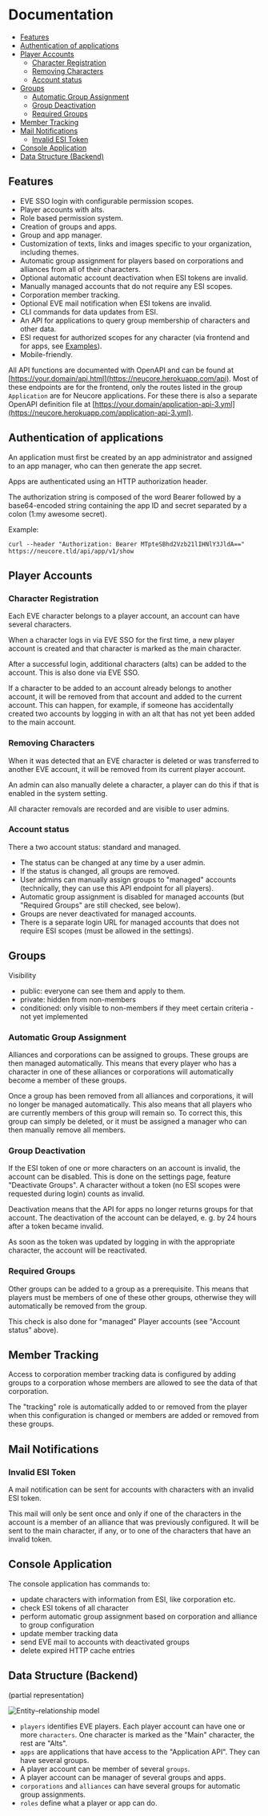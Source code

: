 # Documentation

<!-- toc -->

- [Features](#features)
- [Authentication of applications](#authentication-of-applications)
- [Player Accounts](#player-accounts)
  * [Character Registration](#character-registration)
  * [Removing Characters](#removing-characters)
  * [Account status](#account-status)
- [Groups](#groups)
  * [Automatic Group Assignment](#automatic-group-assignment)
  * [Group Deactivation](#group-deactivation)
  * [Required Groups](#required-groups)
- [Member Tracking](#member-tracking)
- [Mail Notifications](#mail-notifications)
  * [Invalid ESI Token](#invalid-esi-token)
- [Console Application](#console-application)
- [Data Structure (Backend)](#data-structure-backend)

<!-- tocstop -->

## Features

* EVE SSO login with configurable permission scopes.
* Player accounts with alts.
* Role based permission system.
* Creation of groups and apps.
* Group and app manager.
* Customization of texts, links and images specific to your organization, including themes.
* Automatic group assignment for players based on corporations and alliances from all of their characters.
* Optional automatic account deactivation when ESI tokens are invalid.
* Manually managed accounts that do not require any ESI scopes.
* Corporation member tracking.
* Optional EVE mail notification when ESI tokens are invalid.
* CLI commands for data updates from ESI.
* An API for applications to query group membership of characters and other data.
* ESI request for authorized scopes for any character 
  (via frontend and for apps, see [Examples](app-esi-examples.php)).
* Mobile-friendly.

All API functions are documented with OpenAPI and can be found at 
[https://your.domain/api.html](https://neucore.herokuapp.com/api). Most of these endpoints are for the frontend, 
only the routes listed in the group `Application` are for Neucore applications. For these there is also a 
separate OpenAPI definition file at 
[https://your.domain/application-api-3.yml](https://neucore.herokuapp.com/application-api-3.yml).

## Authentication of applications

An application must first be created by an app administrator and assigned to an app manager, 
who can then generate the app secret.

Apps are authenticated using an HTTP authorization header.

The authorization string is composed of the word Bearer followed by a base64-encoded
string containing the app ID and secret separated by a colon (1:my awesome secret).

Example:
```
curl --header "Authorization: Bearer MTpteSBhd2Vzb21lIHNlY3JldA==" https://neucore.tld/api/app/v1/show
```

## Player Accounts

### Character Registration

Each EVE character belongs to a player account, an account can have several characters.

When a character logs in via EVE SSO for the first time, a new player account is created
and that character is marked as the main character.

After a successful login, additional characters (alts) can be added to the account. This
is also done via EVE SSO.

If a character to be added to an account already belongs to another account, it will be
removed from that account and added to the current account. This can happen, for example,
if someone has accidentally created two accounts by logging in with an alt that has not
yet been added to the main account.

### Removing Characters

When it was detected that an EVE character is deleted or was transferred to another EVE account, 
it will be removed from its current player account.

An admin can also manually delete a character, a player can do this if that is enabled in the system setting.

All character removals are recorded and are visible to user admins.

### Account status

There a two account status: standard and managed.

- The status can be changed at any time by a user admin.
- If the status is changed, all groups are removed.
- User admins can manually assign groups to "managed" accounts
  (technically, they can use this API endpoint for all players).
- Automatic group assignment is disabled for managed accounts (but "Required Groups" are still checked, see below).
- Groups are never deactivated for managed accounts.
- There is a separate login URL for managed accounts that does not require ESI scopes 
  (must be allowed in the settings).

## Groups

Visibility
- public: everyone can see them and apply to them.
- private: hidden from non-members
- conditioned: only visible to non-members if they meet certain criteria - not yet implemented

### Automatic Group Assignment

Alliances and corporations can be assigned to groups. These groups are then managed automatically. 
This means that every player who has a character in one of these alliances or corporations will 
automatically become a member of these groups.

Once a group has been removed from all alliances and corporations, it will no longer be managed 
automatically. This also means that all players who are currently members of this group will 
remain so. To correct this, this group can simply be deleted, or it must be assigned a manager 
who can then manually remove all members.

### Group Deactivation

If the ESI token of one or more characters on an account is invalid, the account can be disabled. This is done 
on the settings page, feature "Deactivate Groups". A character without a token (no ESI scopes were requested 
during login) counts as invalid.

Deactivation means that the API for apps no longer returns groups for that account. The deactivation of the 
account can be delayed, e. g. by 24 hours after a token became invalid.

As soon as the token was updated by logging in with the appropriate character, the account will be reactivated.

### Required Groups

Other groups can be added to a group as a prerequisite. This means that players must be members of one 
of these other groups, otherwise they will automatically be removed from the group.

This check is also done for "managed" Player accounts (see "Account status" above).

## Member Tracking

Access to corporation member tracking data is configured by adding groups to a corporation whose 
members are allowed to see the data of that corporation.

The "tracking" role is automatically added to or removed from the player when this configuration is changed or 
members are added or removed from these groups.

## Mail Notifications

### Invalid ESI Token

A mail notification can be sent for accounts with characters with an invalid ESI token.

This mail will only be sent once and only if one of the characters in the account is a member of an alliance 
that was previously configured. It will be sent to the main character, if any, or to one of the characters that 
have an invalid token.

## Console Application

The console application has commands to:
- update characters with information from ESI, like corporation etc. 
- check ESI tokens of all character
- perform automatic group assignment based on corporation and alliance to group configuration
- update member tracking data
- send EVE mail to accounts with deactivated groups
- delete expired HTTP cache entries

## Data Structure (Backend)

 (partial representation)
 
![Entity–relationship model](er-model.png)

- `players` identifies EVE players. Each player account can have one or more `characters`. One
  character is marked as the "Main" character, the rest are "Alts".
- `apps` are applications that have access to the "Application API". They can have several groups.
- A player account can be member of several `groups`.
- A player account can be manager of several groups and apps.
- `corporations` and `alliances` can have several groups for automatic group assignments.
- `roles` define what a player or app can do.
